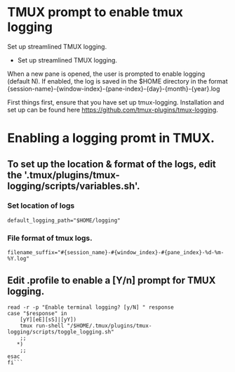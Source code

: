 # TMUX prompt to enable tmux logging

Set up streamlined TMUX logging.

- Set up streamlined TMUX logging.

When a new pane is opened, the user is prompted to enable logging (default N). If enabled, the log is saved in the $HOME directory in the format {session-name}-{window-index}-{pane-index}-{day}-{month}-{year}.log

First things first, ensure that you have set up tmux-logging. Installation and set up can be found here https://github.com/tmux-plugins/tmux-logging.

# Enabling a logging promt in TMUX.


## To set up the location & format of the logs, edit the '.tmux/plugins/tmux-logging/scripts/variables.sh'.


### Set location of logs
```default_logging_path="$HOME/logging"```

### File format of tmux logs.
```filename_suffix="#{session_name}-#{window_index}-#{pane_index}-%d-%m-%Y.log"```

## Edit .profile to enable a [Y/n] prompt for TMUX logging.

```if [ "$TMUX" ] ; then
read -r -p "Enable terminal logging? [y/N] " response
case "$response" in
    [yY][eE][sS]|[yY])
    tmux run-shell "/$HOME/.tmux/plugins/tmux-logging/scripts/toggle_logging.sh"
    ;;
   *)
    ;;
esac
fi```
